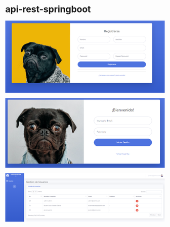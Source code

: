 # api-rest-springboot

![Crear Usuario](src/main/resources/static/img/create.png)

![Login Usuario](src/main/resources/static/img/login.png)

![Listado Usuario](src/main/resources/static/img/index.png)
